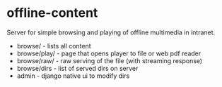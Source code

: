 # offline-content
Server for simple browsing and playing of offline multimedia in intranet.

 - browse/ - lists all content
 - browse/play/<file> - page that opens player to file or web pdf reader
 - browse/raw/<file> - raw serving of the file (with streaming response)
 - browse/dirs - list of served dirs on server
 - admin - django native ui to modify dirs